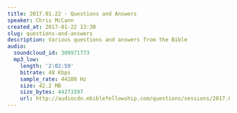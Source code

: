 ```yaml
---
title: 2017.01.22 - Questions and Answers
speaker: Chris McCann
created_at: 2017-01-22 13:30
slug: questions-and-answers
description: Various questions and answers from the Bible
audio:
  soundcloud_id: 309971773
  mp3_low:
    length: '2:02:59'
    bitrate: 48 Kbps
    sample_rate: 44100 Hz
    size: 42.2 MB
    size_bytes: 44273397
    url: http://audiocdn.ebiblefellowship.com/questions/sessions/2017.01.22_McCann_-_Questions_and_Answers.mp3
---
```

